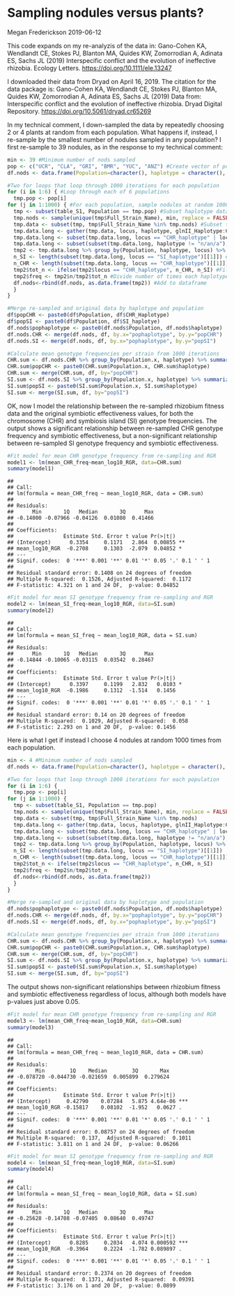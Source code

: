 Sampling nodules versus plants?
================
Megan Frederickson
2019-06-12

This code expands on my re-analyzis of the data in: Gano-Cohen KA, Wendlandt CE, Stokes PJ, Blanton MA, Quides KW, Zomorrodian A, Adinata ES, Sachs JL (2019) Interspecific conflict and the evolution of ineffective rhizobia. Ecology Letters. <https://doi.org/10.1111/ele.13247>

I downloaded their data from Dryad on April 16, 2019. The citation for the data package is: Gano-Cohen KA, Wendlandt CE, Stokes PJ, Blanton MA, Quides KW, Zomorrodian A, Adinata ES, Sachs JL (2019) Data from: Interspecific conflict and the evolution of ineffective rhizobia. Dryad Digital Repository. <https://doi.org/10.5061/dryad.cr65269>

In my technical comment, I down-sampled the data by repeatedly choosing 2 or 4 plants at random from each population. What happens if, instead, I re-sample by the smallest number of nodules sampled in any population? I first re-sample to 39 nodules, as in the response to my technical comment:

``` r
min <- 39 #Minimum number of nods sampled 
pop <- c("UCR", "CLA", "GRI", "BMR", "YUC", "ANZ") #Create vector of population names
df.nods <- data.frame(Population=character(), haplotype = character(), locus=character(), n=double(), tot_n=double(), freq=double(), stringsAsFactors=FALSE) #Initialize empty frame to store all the sub-sampled data in

#Two for loops that loop through 1000 iterations for each population
for (i in 1:6) { #Loop through each of 6 populations
  tmp.pop <- pop[i]
for (j in 1:1000) { #For each population, sample nodules at random 10000 times
  tmp <- subset(table_S1, Population == tmp.pop) #Subset haplotype data to just the current population
  tmp.nods <- sample(unique(tmp$Full_Strain_Name), min, replace = FALSE) #Sample nodules at random
  tmp.data <- subset(tmp, tmp$Full_Strain_Name %in% tmp.nods) #Subset to just sampled nodules
  tmp.data.long <- gather(tmp.data, locus, haplotype, glnII_Haplotype:CHR_haplotype, factor_key=TRUE) #Make wide data long
  tmp.data.long <- subset(tmp.data.long, locus == "CHR_haplotype" | locus == "SI_haplotype") #Use on concatenated haplotypes
  tmp.data.long <- subset(subset(tmp.data.long, haplotype != "n/an/a"), haplotype != "n/a_n/a") #Remove missing data (NAs)
  tmp2 <- tmp.data.long %>% group_by(Population, haplotype, locus) %>% summarize(n=n()) #Count number of times each haplotype was chosen
  n_SI <- length(subset(tmp.data.long, locus == "SI_haplotype")[[1]]) #Count total number of samples (should always be 39 for CHR)
  n_CHR <- length(subset(tmp.data.long, locus == "CHR_haplotype")[[1]]) #Count total number of samples (often less than 39 for SI because of missing data)
  tmp2$tot_n <- ifelse(tmp2$locus == "CHR_haplotype", n_CHR, n_SI) #Fill in appropriate denominator (i.e., CHR or SI)
  tmp2$freq <- tmp2$n/tmp2$tot_n #Divide number of times each haplotype was sampled by total number of samples to obtain frequency
  df.nods<-rbind(df.nods, as.data.frame(tmp2)) #Add to dataframe
  }
}

#Merge re-sampled and original data by haplotype and population
df$popCHR <- paste0(df$Population, df$CHR_Haplotype)
df$popSI <- paste0(df$Population, df$SI_haplotye)
df.nods$pophaplotype <- paste0(df.nods$Population, df.nods$haplotype)
df.nods.CHR <- merge(df.nods, df, by.x="pophaplotype", by.y="popCHR")
df.nods.SI <- merge(df.nods, df, by.x="pophaplotype", by.y="popSI")

#Calculate mean genotype frequencies per strain from 1000 iterations
CHR.sum <- df.nods.CHR %>% group_by(Population.x, haplotype) %>% summarize(n=n(), mean_CHR_freq=mean(freq, na.rm=TRUE), sd=sd(freq, na.rm=TRUE), se=sd/sqrt(n))
CHR.sum$popCHR <- paste0(CHR.sum$Population.x, CHR.sum$haplotype)
CHR.sum <- merge(CHR.sum, df, by="popCHR")
SI.sum <- df.nods.SI %>% group_by(Population.x, haplotype) %>% summarize(n=n(), mean_SI_freq=mean(freq, na.rm=TRUE), sd=sd(freq, na.rm=TRUE), se=sd/sqrt(n))
SI.sum$popSI <- paste0(SI.sum$Population.x, SI.sum$haplotype)
SI.sum <- merge(SI.sum, df, by="popSI")
```

OK, now I model the relationship between the re-sampled rhizobium fitness data and the original symbiotic effectiveness values, for both the chromosome (CHR) and symbiosis island (SI) genotype frequencies. The output shows a significant relationship between re-sampled CHR genotype frequency and symbiotic effectiveness, but a non-significant relationship between re-sampled SI genotype frequency and symbiotic effectiveness.

``` r
#Fit model for mean CHR genotype frequency from re-sampling and RGR
model1 <- lm(mean_CHR_freq~mean_log10_RGR, data=CHR.sum)
summary(model1) 
```

    ## 
    ## Call:
    ## lm(formula = mean_CHR_freq ~ mean_log10_RGR, data = CHR.sum)
    ## 
    ## Residuals:
    ##      Min       1Q   Median       3Q      Max 
    ## -0.14000 -0.07966 -0.04126  0.01080  0.41466 
    ## 
    ## Coefficients:
    ##                Estimate Std. Error t value Pr(>|t|)   
    ## (Intercept)      0.3354     0.1171   2.864  0.00855 **
    ## mean_log10_RGR  -0.2708     0.1303  -2.079  0.04852 * 
    ## ---
    ## Signif. codes:  0 '***' 0.001 '**' 0.01 '*' 0.05 '.' 0.1 ' ' 1
    ## 
    ## Residual standard error: 0.1408 on 24 degrees of freedom
    ## Multiple R-squared:  0.1526, Adjusted R-squared:  0.1172 
    ## F-statistic: 4.321 on 1 and 24 DF,  p-value: 0.04852

``` r
#Fit model for mean SI genotype frequency from re-sampling and RGR
model2 <- lm(mean_SI_freq~mean_log10_RGR, data=SI.sum)
summary(model2) 
```

    ## 
    ## Call:
    ## lm(formula = mean_SI_freq ~ mean_log10_RGR, data = SI.sum)
    ## 
    ## Residuals:
    ##      Min       1Q   Median       3Q      Max 
    ## -0.14844 -0.10065 -0.03115  0.03542  0.28467 
    ## 
    ## Coefficients:
    ##                Estimate Std. Error t value Pr(>|t|)  
    ## (Intercept)      0.3397     0.1199   2.832   0.0103 *
    ## mean_log10_RGR  -0.1986     0.1312  -1.514   0.1456  
    ## ---
    ## Signif. codes:  0 '***' 0.001 '**' 0.01 '*' 0.05 '.' 0.1 ' ' 1
    ## 
    ## Residual standard error: 0.14 on 20 degrees of freedom
    ## Multiple R-squared:  0.1029, Adjusted R-squared:  0.058 
    ## F-statistic: 2.293 on 1 and 20 DF,  p-value: 0.1456

Here is what I get if instead I choose 4 nodules at random 1000 times from each population.

``` r
min <- 4 #Minimum number of nods sampled 
df.nods <- data.frame(Population=character(), haplotype = character(), locus=character(), n=double(), tot_n=double(), freq=double(), stringsAsFactors=FALSE) #Initialize empty frame to store all the sub-sampled data in

#Two for loops that loop through 1000 iterations for each population
for (i in 1:6) {
  tmp.pop <- pop[i]
for (j in 1:1000) {
  tmp <- subset(table_S1, Population == tmp.pop)
  tmp.nods <- sample(unique(tmp$Full_Strain_Name), min, replace = FALSE)
  tmp.data <- subset(tmp, tmp$Full_Strain_Name %in% tmp.nods)
  tmp.data.long <- gather(tmp.data, locus, haplotype, glnII_Haplotype:CHR_haplotype, factor_key=TRUE)
  tmp.data.long <- subset(tmp.data.long, locus == "CHR_haplotype" | locus == "SI_haplotype")
  tmp.data.long <- subset(subset(tmp.data.long, haplotype != "n/an/a"), haplotype != "n/a_n/a")
  tmp2 <- tmp.data.long %>% group_by(Population, haplotype, locus) %>% summarize(n=n())
  n_SI <- length(subset(tmp.data.long, locus == "SI_haplotype")[[1]])
  n_CHR <- length(subset(tmp.data.long, locus == "CHR_haplotype")[[1]])
  tmp2$tot_n <- ifelse(tmp2$locus == "CHR_haplotype", n_CHR, n_SI)
  tmp2$freq <- tmp2$n/tmp2$tot_n
  df.nods<-rbind(df.nods, as.data.frame(tmp2))
  }
}

#Merge re-sampled and original data by haplotype and population
df.nods$pophaplotype <- paste0(df.nods$Population, df.nods$haplotype)
df.nods.CHR <- merge(df.nods, df, by.x="pophaplotype", by.y="popCHR")
df.nods.SI <- merge(df.nods, df, by.x="pophaplotype", by.y="popSI")

#Calculate mean genotype frequencies per strain from 1000 iterations
CHR.sum <- df.nods.CHR %>% group_by(Population.x, haplotype) %>% summarize(n=n(), mean_CHR_freq=mean(freq, na.rm=TRUE), sd=sd(freq, na.rm=TRUE), se=sd/sqrt(n))
CHR.sum$popCHR <- paste0(CHR.sum$Population.x, CHR.sum$haplotype)
CHR.sum <- merge(CHR.sum, df, by="popCHR")
SI.sum <- df.nods.SI %>% group_by(Population.x, haplotype) %>% summarize(n=n(), mean_SI_freq=mean(freq, na.rm=TRUE), sd=sd(freq, na.rm=TRUE), se=sd/sqrt(n))
SI.sum$popSI <- paste0(SI.sum$Population.x, SI.sum$haplotype)
SI.sum <- merge(SI.sum, df, by="popSI")
```

The output shows non-significant relationships between rhizobium fitness and symbiotic effectiveness regardless of locus, although both models have p-values just above 0.05.

``` r
#Fit model for mean CHR genotype frequency from re-sampling and RGR
model3 <- lm(mean_CHR_freq~mean_log10_RGR, data=CHR.sum)
summary(model3) 
```

    ## 
    ## Call:
    ## lm(formula = mean_CHR_freq ~ mean_log10_RGR, data = CHR.sum)
    ## 
    ## Residuals:
    ##       Min        1Q    Median        3Q       Max 
    ## -0.078720 -0.044730 -0.021659  0.005899  0.279624 
    ## 
    ## Coefficients:
    ##                Estimate Std. Error t value Pr(>|t|)    
    ## (Intercept)     0.42790    0.07284   5.875 4.64e-06 ***
    ## mean_log10_RGR -0.15817    0.08102  -1.952   0.0627 .  
    ## ---
    ## Signif. codes:  0 '***' 0.001 '**' 0.01 '*' 0.05 '.' 0.1 ' ' 1
    ## 
    ## Residual standard error: 0.08757 on 24 degrees of freedom
    ## Multiple R-squared:  0.137,  Adjusted R-squared:  0.1011 
    ## F-statistic: 3.811 on 1 and 24 DF,  p-value: 0.06266

``` r
#Fit model for mean SI genotype frequency from re-sampling and RGR
model4 <- lm(mean_SI_freq~mean_log10_RGR, data=SI.sum)
summary(model4) 
```

    ## 
    ## Call:
    ## lm(formula = mean_SI_freq ~ mean_log10_RGR, data = SI.sum)
    ## 
    ## Residuals:
    ##      Min       1Q   Median       3Q      Max 
    ## -0.25628 -0.14708 -0.07405  0.08640  0.49747 
    ## 
    ## Coefficients:
    ##                Estimate Std. Error t value Pr(>|t|)    
    ## (Intercept)      0.8285     0.2034   4.074 0.000592 ***
    ## mean_log10_RGR  -0.3964     0.2224  -1.782 0.089897 .  
    ## ---
    ## Signif. codes:  0 '***' 0.001 '**' 0.01 '*' 0.05 '.' 0.1 ' ' 1
    ## 
    ## Residual standard error: 0.2374 on 20 degrees of freedom
    ## Multiple R-squared:  0.1371, Adjusted R-squared:  0.09391 
    ## F-statistic: 3.176 on 1 and 20 DF,  p-value: 0.0899
